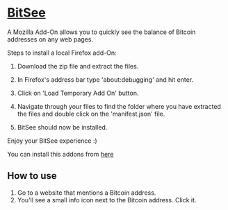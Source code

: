 # [BitSee](https://addons.mozilla.org/en-US/firefox/addon/bitsee1/)

A Mozilla Add-On allows you to quickly see the balance of Bitcoin addresses on any web pages.



Steps to install a local Firefox add-On:

1. Download the zip file and extract the files.

2. In Firefox's address bar type 'about:debugging' and hit enter.

3. Click on 'Load Temporary Add On' button.


4. Navigate through your files to find the folder where you have extracted the files and double click on the 'manifest.json' file.


5. BitSee should now be installed.

Enjoy your BitSee experience :)


You can install this addons from [here](https://addons.mozilla.org/en-US/firefox/addon/bitsee1/)

How to use
----------

1. Go to a website that mentions a Bitcoin address.
2. You'll see a small info icon next to the Bitcoin address. Click it.

